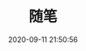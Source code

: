 ---
pageComponent: 
  name: Catalogue
  data: 
    key: 07.随笔
    imgUrl: /img/note.jpg
    description: 随笔
title: 随笔
date: 2020-09-11 21:50:56
permalink: /topic
sidebar: false
article: false
comment: false
editLink: false
---